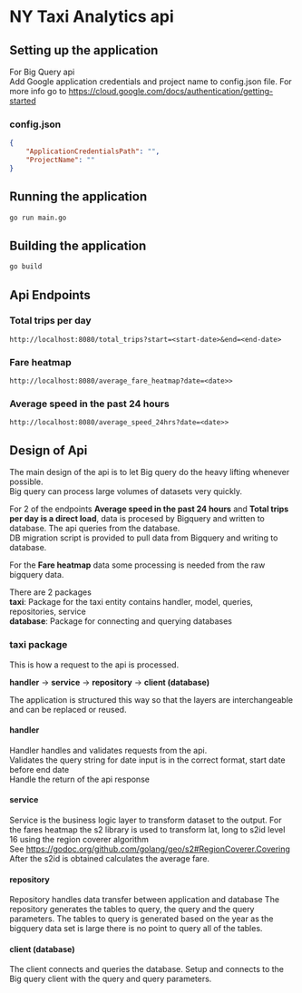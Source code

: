 # NY Taxi Analytics api

## Setting up the application

For Big Query api  
Add Google application credentials and project name to config.json file.
For more info go to <https://cloud.google.com/docs/authentication/getting-started>

### config.json

```json
{
    "ApplicationCredentialsPath": "",
    "ProjectName": ""
}
```

## Running the application

```cmd
go run main.go
```

## Building the application

```cmd
go build
```

## Api Endpoints  

### Total trips per day

```http
http://localhost:8080/total_trips?start=<start-date>&end=<end-date>
```

### Fare heatmap

```http
http://localhost:8080/average_fare_heatmap?date=<date>>
```

### Average speed in the past 24 hours

```http
http://localhost:8080/average_speed_24hrs?date=<date>>
```

## Design of Api

The main design of the api is to let Big query do the heavy lifting whenever possible.  
Big query can process large volumes of datasets very quickly.  

For 2 of the endpoints **Average speed in the past 24 hours** and **Total trips per day is a direct load**, data is procesed by Bigquery and written to database. The api queries from the database.  
DB migration script is provided to pull data from Bigquery and writing to database.

For the **Fare heatmap** data some processing is needed from the raw bigquery data.

There are 2 packages  
**taxi**: Package for the taxi entity contains handler, model, queries, repositories, service  
**database**: Package for connecting and querying databases  

### taxi package

This is how a request to the api is processed.  

**handler** -> **service** -> **repository** -> **client (database)**  

The application is structured this way so that the layers are interchangeable and can be replaced or reused.

#### handler

Handler handles and validates requests from the api.  
Validates the query string for date input is in the correct format, start date before end date  
Handle the return of the api response

#### service

Service is the business logic layer to transform dataset to the output.
For the fares heatmap the s2 library is used to transform lat, long to s2id level 16 using the region coverer algorithm  
See <https://godoc.org/github.com/golang/geo/s2#RegionCoverer.Covering>  
After the s2id is obtained calculates the average fare.

#### repository

Repository handles data transfer between application and database
The repository generates the tables to query, the query and the query parameters.
The tables to query is generated based on the year as the bigquery data set is large there is no point to query all of the tables.

#### client (database)

The client connects and queries the database.
Setup and connects to the Big query client with the query and query parameters.

